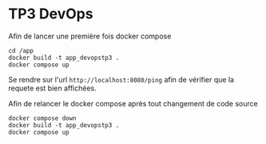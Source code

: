 # TP3 DevOps

Afin de lancer une première fois docker compose 
```
cd /app
docker build -t app_devopstp3 .
docker compose up
```

Se rendre sur l'url ```http://localhost:8080/ping``` afin de vérifier que la requete est bien affichées.

Afin de relancer le docker compose après tout changement de code source
```
docker compose down 
docker build -t app_devopstp3 .
docker compose up
```
